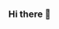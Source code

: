 ### Hi there 👋

<!--
**ujjwalnarkhede/ujjwalnarkhede** is a ✨ _special_ ✨ repository because its `README.md` (this file) appears on your GitHub profile.
# 💫 About Me:
👀 I’m interested in Learning new Technology<br>🌱 I’m currently Pursuing BCA<br>📫 How to reach me:- ujjwalnarkhede2003@gmail.com


## 🌐 Socials:
[![Instagram](https://img.shields.io/badge/Instagram-%23E4405F.svg?logo=Instagram&logoColor=white)](https://instagram.com/ujjwalnarkhede2003) [![LinkedIn](https://img.shields.io/badge/LinkedIn-%230077B5.svg?logo=linkedin&logoColor=white)](https://linkedin.com/in/https://www.linkedin.com/in/ujjwal-narkhede-084a8926b/) 

# 💻 Tech Stack:
![C](https://img.shields.io/badge/c-%2300599C.svg?style=for-the-badge&logo=c&logoColor=white) ![C++](https://img.shields.io/badge/c++-%2300599C.svg?style=for-the-badge&logo=c%2B%2B&logoColor=white) ![CSS3](https://img.shields.io/badge/css3-%231572B6.svg?style=for-the-badge&logo=css3&logoColor=white) ![HTML5](https://img.shields.io/badge/html5-%23E34F26.svg?style=for-the-badge&logo=html5&logoColor=white) ![Java](https://img.shields.io/badge/java-%23ED8B00.svg?style=for-the-badge&logo=java&logoColor=white) ![PHP](https://img.shields.io/badge/php-%23777BB4.svg?style=for-the-badge&logo=php&logoColor=white) ![Python](https://img.shields.io/badge/python-3670A0?style=for-the-badge&logo=python&logoColor=ffdd54) ![MySQL](https://img.shields.io/badge/mysql-%2300f.svg?style=for-the-badge&logo=mysql&logoColor=white) ![LINUX](https://img.shields.io/badge/Linux-FCC624?style=for-the-badge&logo=linux&logoColor=black)
# 📊 GitHub Stats:
![](https://github-readme-stats.vercel.app/api?username=ujjwalnarkhede&theme=dark&hide_border=false&include_all_commits=true&count_private=true)<br/>
![](https://github-readme-streak-stats.herokuapp.com/?user=ujjwalnarkhede&theme=dark&hide_border=false)<br/>
![](https://github-readme-stats.vercel.app/api/top-langs/?username=ujjwalnarkhede&theme=dark&hide_border=false&include_all_commits=true&count_private=true&layout=compact)

## 🏆 GitHub Trophies
![](https://github-profile-trophy.vercel.app/?username=ujjwalnarkhede&theme=radical&no-frame=false&no-bg=false&margin-w=4)

<!-- Proudly created with GPRM ( https://gprm.itsvg.in ) -->
